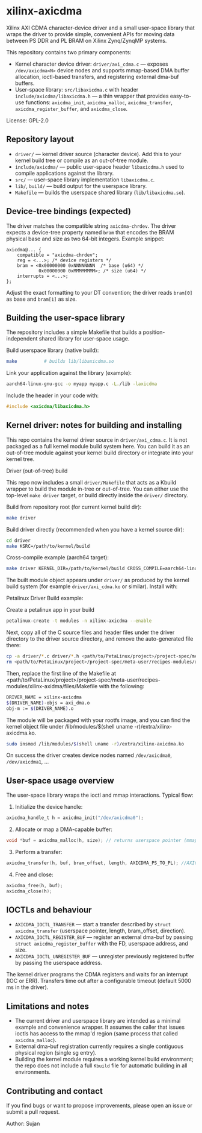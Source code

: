 # xilinx-axicdma

Xilinx AXI CDMA character-device driver and a small user-space library that wraps the driver to provide simple, convenient APIs for moving data between PS DDR and PL BRAM on Xilinx Zynq/ZynqMP systems.

This repository contains two primary components:

- Kernel character device driver: `driver/axi_cdma.c` — exposes `/dev/axicdma<N>` device nodes and supports mmap-based DMA buffer allocation, ioctl-based transfers, and registering external dma-buf buffers.
- User-space library: `src/libaxicdma.c` with header `include/axicdma/libaxicdma.h` — a thin wrapper that provides easy-to-use functions: `axicdma_init`, `axicdma_malloc`, `axicdma_transfer`, `axicdma_register_buffer`, and `axicdma_close`.

License: GPL-2.0

## Repository layout

- `driver/` — kernel driver source (character device). Add this to your kernel build tree or compile as an out-of-tree module.
- `include/axicdma/` — public user-space header `libaxicdma.h` used to compile applications against the library.
- `src/` — user-space library implementation `libaxicdma.c`.
- `lib/`, `build/` — build output for the userspace library.
- `Makefile` — builds the userspace shared library (`lib/libaxicdma.so`).

## Device-tree bindings (expected)

The driver matches the compatible string `axicdma-chrdev`. The driver expects a device-tree property named `bram` that encodes the BRAM physical base and size as two 64-bit integers. Example snippet:

```
axicdma@... {
	compatible = "axicdma-chrdev";
	reg = <...>; /* device registers */
	bram = <0x00000000 0xNNNNNNNN  /* base (u64) */
			0x00000000 0xMMMMMMMM>; /* size (u64) */
	interrupts = <...>;
};
```

Adjust the exact formatting to your DT convention; the driver reads `bram[0]` as base and `bram[1]` as size.

## Building the user-space library

The repository includes a simple Makefile that builds a position-independent shared library for user-space usage.



Build userspace library (native build):

```bash
make          # builds lib/libaxicdma.so
```

Link your application against the library (example):

```bash
aarch64-linux-gnu-gcc -o myapp myapp.c -L./lib -laxicdma
```

Include the header in your code with:

```c
#include <axicdma/libaxicdma.h>
```

## Kernel driver: notes for building and installing

This repo contains the kernel driver source in `driver/axi_cdma.c`. It is not packaged as a full kernel module build system here. You can build it as an out-of-tree module against your kernel build directory or integrate into your kernel tree.



Driver (out-of-tree) build

This repo now includes a small `driver/Makefile` that acts as a Kbuild wrapper to build the module in-tree or out-of-tree. You can either use the top-level `make driver` target, or build directly inside the `driver/` directory.

Build from repository root (for current kernel build dir):

```bash
make driver
```

Build driver directly (recommended when you have a kernel source dir):

```bash
cd driver
make KSRC=/path/to/kernel/build
```

Cross-compile example (aarch64 target):

```bash
make driver KERNEL_DIR=/path/to/kernel/build CROSS_COMPILE=aarch64-linux-gnu- ARCH=arm64
```

The built module object appears under `driver/` as produced by the kernel build system (for example `driver/axi_cdma.ko` or similar). Install with:

Petalinux Driver Build example:

Create a petalinux app in your build
```bash
petalinux-create -t modules -n xilinx-axicdma --enable
```

Next, copy all of the C source files and header files under the driver directory to the driver source directory, and remove the auto-generated file there:

```bash
cp -a driver/*.c driver/*.h <path/to/PetaLinux/project>/project-spec/meta-user/recipes-modules/xilinx-axicdma/files
rm <path/to/PetaLinux/project>/project-spec/meta-user/recipes-modules/xilinx-axicdma/files/xilinx-axicdma.c
```

Then, replace the first line of the Makefile at <path/to/PetaLinux/project>/project-spec/meta-user/recipes-modules/xilinx-axidma/files/Makefile with the following:

```bash
DRIVER_NAME = xilinx-axicdma
$(DRIVER_NAME)-objs = axi_dma.o
obj-m := $(DRIVER_NAME).o
````

The module will be packaged with your rootfs image, and you can find the kernel object file under /lib/modules/$(shell uname -r)/extra/xilinx-axicdma.ko.

```bash
sudo insmod /lib/modules/$(shell uname -r)/extra/xilinx-axicdma.ko
```

On success the driver creates device nodes named `/dev/axicdma0`, `/dev/axicdma1`, ...

## User-space usage overview

The user-space library wraps the ioctl and mmap interactions. Typical flow:

1. Initialize the device handle:

```c
axicdma_handle_t h = axicdma_init("/dev/axicdma0");
```

2. Allocate or map a DMA-capable buffer:

```c
void *buf = axicdma_malloc(h, size); // returns userspace pointer (mmap)
```

3. Perform a transfer:

```c
axicdma_transfer(h, buf, bram_offset, length, AXICDMA_PS_TO_PL); //AXICDMA_PS_TO_PL (MM2S) or AXICDMA_PL_TO_PS (for S2MM)
```

4. Free and close:

```c
axicdma_free(h, buf);
axicdma_close(h);
```

## IOCTLs and behaviour

- `AXICDMA_IOCTL_TRANSFER` — start a transfer described by `struct axicdma_transfer` (userspace pointer, length, bram_offset, direction).
- `AXICDMA_IOCTL_REGISTER_BUF` — register an external dma-buf by passing `struct axicdma_register_buffer` with the FD, userspace address, and size.
- `AXICDMA_IOCTL_UNREGISTER_BUF` — unregister previously registered buffer by passing the userspace address.

The kernel driver programs the CDMA registers and waits for an interrupt (IOC or ERR). Transfers time out after a configurable timeout (default 5000 ms in the driver).

## Limitations and notes

- The current driver and userspace library are intended as a minimal example and convenience wrapper. It assumes the caller that issues ioctls has access to the mmap'd region (same process that called `axicdma_malloc`).
- External dma-buf registration currently requires a single contiguous physical region (single sg entry).
- Building the kernel module requires a working kernel build environment; the repo does not include a full `Kbuild` file for automatic building in all environments.

## Contributing and contact

If you find bugs or want to propose improvements, please open an issue or submit a pull request.

Author: Sujan

